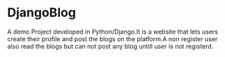 # DjangoBlog

A demo Project developed in  Python/Django.It is a website that lets  users create their profile and post the blogs on the platform.A non register user also read the blogs but can not post any blog untill user is not registerd.
